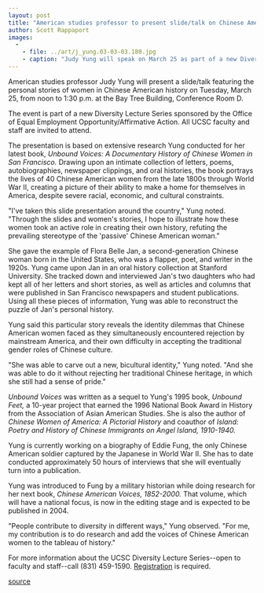 ```yaml
---
layout: post
title: "American studies professor to present slide/talk on Chinese American women's history"
author: Scott Rappaport
images:
  -
    - file: ../art/j_yung.03-03-03.180.jpg
    - caption: "Judy Yung will speak on March 25 as part of a new Diversity Lecture Series."
---
```


American studies professor Judy Yung will present a slide/talk featuring the personal stories of women in Chinese American history on Tuesday, March 25, from noon to 1:30 p.m. at the Bay Tree Building, Conference Room D.

The event is part of a new Diversity Lecture Series sponsored by the Office of Equal Employment Opportunity/Affirmative Action. All UCSC faculty and staff are invited to attend.  

The presentation is based on extensive research Yung conducted for her latest book, _Unbound Voices: A Documentary History of Chinese Women in San Francisco._ Drawing upon an intimate collection of letters, poems, autobiographies, newspaper clippings, and oral histories, the book portrays the lives of 40 Chinese American women from the late 1800s through World War II, creating a picture of their ability to make a home for themselves in America, despite severe racial, economic, and cultural constraints.  

"I've taken this slide presentation around the country," Yung noted. "Through the slides and women's stories, I hope to illustrate how these women took an active role in creating their own history, refuting the prevailing stereotype of the 'passive' Chinese American woman."  

She gave the example of Flora Belle Jan, a second-generation Chinese woman born in the United States, who was a flapper, poet, and writer in the 1920s. Yung came upon Jan in an oral history collection at Stanford University. She tracked down and interviewed Jan's two daughters who had kept all of her letters and short stories, as well as articles and columns that were published in San Francisco newspapers and student publications. Using all these pieces of information, Yung was able to reconstruct the puzzle of Jan's personal history.  

Yung said this particular story reveals the identity dilemmas that Chinese American women faced as they simultaneously encountered rejection by mainstream America, and their own difficulty in accepting the traditional gender roles of Chinese culture.  

"She was able to carve out a new, bicultural identity," Yung noted. "And she was able to do it without rejecting her traditional Chinese heritage, in which she still had a sense of pride."  

_Unbound Voices_ was written as a sequel to Yung's 1995 book, _Unbound Feet,_ a 10-year project that earned the 1996 National Book Award in History from the Association of Asian American Studies. She is also the author of _Chinese Women of America: A Pictorial History_ and coauthor of _Island: Poetry and History of Chinese Immigrants on Angel Island, 1910-1940._  

Yung is currently working on a biography of Eddie Fung, the only Chinese American soldier captured by the Japanese in World War II. She has to date conducted approximately 50 hours of interviews that she will eventually turn into a publication.

Yung was introduced to Fung by a military historian while doing research for her next book, _Chinese American Voices, 1852-2000._ That volume, which will have a national focus, is now in the editing stage and is expected to be published in 2004.  

"People contribute to diversity in different ways," Yung observed. "For me, my contribution is to do research and add the voices of Chinese American women to the tableau of history."  
  
For more information about the UCSC Diversity Lecture Series--open to faculty and staff--call (831) 459-1590. [Registration][1] is required.  

[1]: mailto:tpchinn@ucsc.edu

[source](http://www1.ucsc.edu/currents/02-03/03-03/women.html "Permalink to women")
